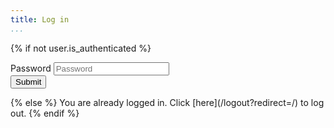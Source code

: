 ```yaml
---
title: Log in
...
```


{% if not user.is_authenticated %}
<form method="post" action="/login">
<div class="form-group">
<label for="password">Password</label>
<input type="password" class="form-control" id="password" name="password" placeholder="Password">
</div>
<button type="submit" class="btn btn-primary">Submit</button>
</form>
{% else %}
You are already logged in.
Click [here](/logout?redirect=/) to log out.
{% endif %}
